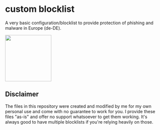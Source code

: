 # custom blocklist

A very basic configuration/blocklist to provide protection of phishing and malware in Europe (de-DE).

<img src="https://i.imgur.com/ah8GB08.png" height="150px"/>  

## Disclaimer
The files in this repository were created and modified by me for my own personal use and come with no guarantee to work for you. I provide these files "as-is" and offer no support whatsoever to get them working. It's always good to have multiple blocklists if you're relying heavily on those.
